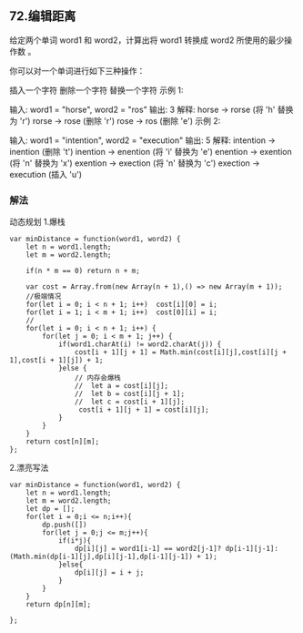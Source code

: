 
## 72.编辑距离
给定两个单词 word1 和 word2，计算出将 word1 转换成 word2 所使用的最少操作数 。

你可以对一个单词进行如下三种操作：

插入一个字符
删除一个字符
替换一个字符
示例 1:

输入: word1 = "horse", word2 = "ros"
输出: 3
解释: 
horse -> rorse (将 'h' 替换为 'r')
rorse -> rose (删除 'r')
rose -> ros (删除 'e')
示例 2:

输入: word1 = "intention", word2 = "execution"
输出: 5
解释: 
intention -> inention (删除 't')
inention -> enention (将 'i' 替换为 'e')
enention -> exention (将 'n' 替换为 'x')
exention -> exection (将 'n' 替换为 'c')
exection -> execution (插入 'u')

### 解法
动态规划
1.爆栈
```
var minDistance = function(word1, word2) {
    let n = word1.length;
    let m = word2.length;

    if(n * m == 0) return n + m;

    var cost = Array.from(new Array(n + 1),() => new Array(m + 1));
    //极端情况
    for(let i = 0; i < n + 1; i++)  cost[i][0] = i;
    for(let i = 1; i < m + 1; i++)  cost[0][i] = i;
    //
    for(let i = 0; i < n + 1; i++) {
        for(let j = 0; i < m + 1; j++) {
            if(word1.charAt(i) != word2.charAt(j)) {
                cost[i + 1][j + 1] = Math.min(cost[i][j],cost[i][j + 1],cost[i + 1][j]) + 1;
            }else {
                // 内存会爆栈
                //  let a = cost[i][j];
                //  let b = cost[i][j + 1];
                //  let c = cost[i + 1][j];
                 cost[i + 1][j + 1] = cost[i][j];
            }
        }
    }
    return cost[n][m];
};
```

2.漂亮写法
```
var minDistance = function(word1, word2) {
    let n = word1.length;
    let m = word2.length;
    let dp = [];
    for(let i = 0;i <= n;i++){
        dp.push([])
        for(let j = 0;j <= m;j++){
            if(i*j){
                dp[i][j] = word1[i-1] == word2[j-1]? dp[i-1][j-1]: (Math.min(dp[i-1][j],dp[i][j-1],dp[i-1][j-1]) + 1);
            }else{
                dp[i][j] = i + j;
            }
        }
    }
    return dp[n][m];

};
```